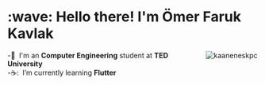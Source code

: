 <h1 align="left" id="farukkavlak-title">:wave: Hello there! I'm Ömer Faruk Kavlak</h1>

<a href="#farukkavlak-title">
  <img src="https://github-readme-stats.vercel.app/api?username=farukkavlak&show_icons=true&count_private=true&include_all_commits=true" alt="kaaneneskpc" align="right" />
</a>

-:office: &nbsp;I'm an **Computer Engineering** student at **TED University**  </br>
-☕: &nbsp;I’m currently learning **Flutter**</br>






